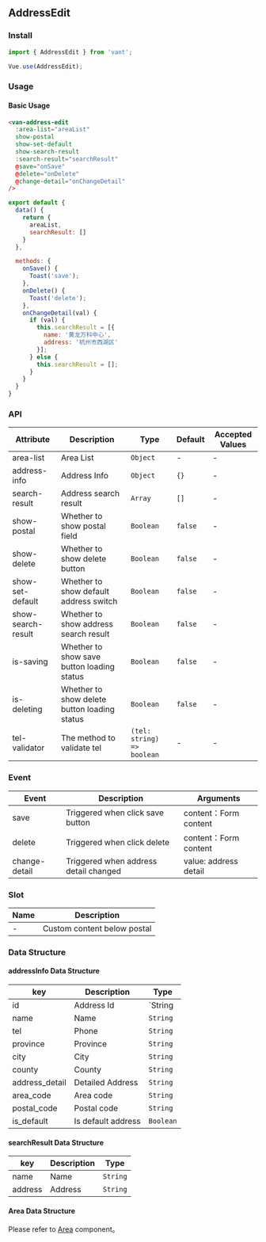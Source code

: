 ## AddressEdit

### Install
``` javascript
import { AddressEdit } from 'vant';

Vue.use(AddressEdit);
```

### Usage

#### Basic Usage


```html
<van-address-edit
  :area-list="areaList"
  show-postal
  show-set-default
  show-search-result
  :search-result="searchResult"
  @save="onSave"
  @delete="onDelete"
  @change-detail="onChangeDetail"
/>
```

```javascript
export default {
  data() {
    return {
      areaList,
      searchResult: []
    }
  },

  methods: {
    onSave() {
      Toast('save');
    },
    onDelete() {
      Toast('delete');
    },
    onChangeDetail(val) {
      if (val) {
        this.searchResult = [{
          name: '黄龙万科中心',
          address: '杭州市西湖区'
        }];
      } else {
        this.searchResult = [];
      }
    }
  }
}
```


### API

| Attribute | Description | Type | Default | Accepted Values |
|-----------|-----------|-----------|-------------|-------------|
| area-list | Area List | `Object` | - | - |
| address-info | Address Info | `Object` | `{}` | - |
| search-result | Address search result | `Array` | `[]` | - |
| show-postal | Whether to show postal field | `Boolean` | `false` | - |
| show-delete | Whether to show delete button | `Boolean` | `false` | - |
| show-set-default | Whether to show default address switch | `Boolean` | `false` | - |
| show-search-result | Whether to show address search result | `Boolean` | `false` | - |
| is-saving | Whether to show save button loading status | `Boolean` | `false` | - |
| is-deleting | Whether to show delete button loading status | `Boolean` | `false` | - |
| tel-validator | The method to validate tel | `(tel: string) => boolean` | - | - |

### Event

| Event | Description | Arguments |
|-----------|-----------|-----------|
| save | Triggered when click save button | content：Form content |
| delete | Triggered when click delete | content：Form content |
| change-detail | Triggered when address detail changed | value: address detail |

### Slot

| Name | Description |
|-----------|-----------|
| - | Custom content below postal |

### Data Structure

#### addressInfo Data Structure
| key | Description | Type |
|-----------|-----------|-----------|
| id | Address Id | `String | Number` |
| name | Name | `String` |
| tel | Phone | `String` |
| province | Province | `String` |
| city | City | `String` |
| county | County | `String` |
| address_detail | Detailed Address | `String` |
| area_code | Area code | `String` |
| postal_code | Postal code | `String` |
| is_default | Is default address | `Boolean` |

#### searchResult Data Structure
| key | Description | Type |
|-----------|-----------|-----------|
| name | Name | `String` |
| address | Address | `String` |

#### Area Data Structure
Please refer to [Area](#/en-US/component/area) component。
